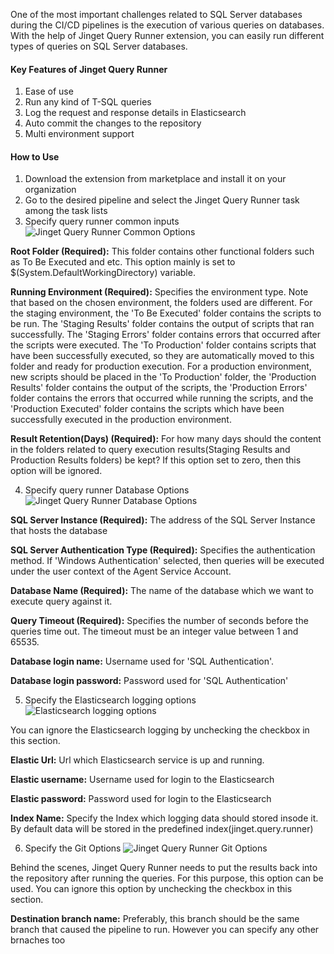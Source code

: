 One of the most important challenges related to SQL Server databases during the CI/CD pipelines is the execution of various queries on databases. With the help of Jinget Query Runner extension, you can easily run different types of queries on SQL Server databases.

#### Key Features of Jinget Query Runner

1. Ease of use
2. Run any kind of T-SQL queries
3. Log the request and response details in Elasticsearch
4. Auto commit the changes to the repository
5. Multi environment support

#### How to Use
1. Download the extension from marketplace and install it on your organization
2. Go to the desired pipeline and select the Jinget Query Runner task among the task lists
3. Specify query runner common inputs
![Jinget Query Runner Common Options](http://jinget.ir/wp-content/uploads/2023/06/1-1.png "Jinget Query Runner Common Options")

**Root Folder (Required):** This folder contains other functional folders such as To Be Executed and etc. This option mainly is set to $(System.DefaultWorkingDirectory) variable.

**Running Environment (Required):** Specifies the environment type. Note that based on the chosen environment, the folders used are different. For the staging environment, the 'To Be Executed' folder contains the scripts to be run. The 'Staging Results' folder contains the output of scripts that ran successfully. The 'Staging Errors' folder contains errors that occurred after the scripts were executed. The 'To Production' folder contains scripts that have been successfully executed, so they are automatically moved to this folder and ready for production execution. For a production environment, new scripts should be placed in the 'To Production' folder, the 'Production Results' folder contains the output of the scripts, the 'Production Errors' folder contains the errors that occurred while running the scripts, and the 'Production Executed' folder contains the scripts which have been successfully executed in the production environment.

**Result Retention(Days) (Required):** For how many days should the content in the folders related to query execution results(Staging Results and Production Results folders) be kept? If this option set to zero, then this option will be ignored.

4. Specify query runner Database Options
![Jinget Query Runner Database Options](http://jinget.ir/wp-content/uploads/2023/06/2-2.png "Jinget Query Runner Database Options")

**SQL Server Instance (Required):** The address of the SQL Server Instance that hosts the database

**SQL Server Authentication Type (Required):** Specifies the authentication method. If 'Windows Authentication' selected, then queries will be executed under the user context of the Agent Service Account.

**Database Name (Required):** The name of the database which we want to execute query against it. 

**Query Timeout (Required):** Specifies the number of seconds before the queries time out. The timeout must be an integer value between 1 and 65535. 

**Database login name:** Username used for 'SQL Authentication'.

**Database login password:** Password used for 'SQL Authentication'

5. Specify the Elasticsearch logging options
![Elasticsearch logging options](http://jinget.ir/wp-content/uploads/2023/06/3.png "Elasticsearch logging options")

You can ignore the Elasticsearch logging by unchecking the checkbox in this section.

**Elastic Url:** Url which Elasticsearch service is up and running.

**Elastic username:** Username used for login to the Elasticsearch

**Elastic password:** Password used for login to the Elasticsearch

**Index Name:** Specify the Index which logging data should stored insode it. By default data will be stored in the predefined index(jinget.query.runner)

6. Specify the Git Options
![Jinget Query Runner Git Options](http://jinget.ir/wp-content/uploads/2023/06/4.png "Jinget Query Runner Git Options")

Behind the scenes, Jinget Query Runner needs to put the results back into the repository after running the queries. For this purpose, this option can be used. You can ignore this option by unchecking the checkbox in this section.

**Destination branch name:** Preferably, this branch should be the same branch that caused the pipeline to run. However you can specify any other brnaches too